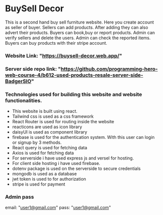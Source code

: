 # BuySell Decor

This is a second hand buy sell furniture website. Here you create account as seller of buyer. Sellers can add products. After adding they can also advert their products. Buyers can book,buy or report products. Admin can verify sellers and delete the users. Admin can check the reported items. Buyers can buy products with their stripe account.

### Website Link: "https://buysell-decor.web.app/"

### Server side repo link: "https://github.com/programming-hero-web-course-4/b612-used-products-resale-server-side-BadgerSIO"

### Technologies used for building this website and website functionalities.

- This website is built using react.
- Tailwind css is used as a css framework
- React Router is used for routing inside the website
- reacticons are used as icon library
- daisyUI is used as component library
- firebase is used for the authentication system. With this user can login or signup by 3 methods.
- React query is used for fetching data
- Axios is used for fetching data
- For serverside i have used express js and versel for hosting.
- For client side hosting i have used firebase.
- dotenv package is used on the serverside to secure credentials
- mongodb is used as a database
- jwt token is used to for authorization
- stripe is used for payment

### Admin pass

email: "user1@gmail.com"
pass: "user1@gmail.com"
